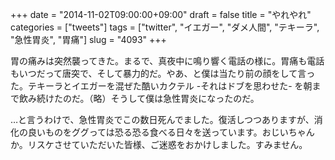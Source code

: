 +++
date = "2014-11-02T09:00:00+09:00"
draft = false
title = "やれやれ"
categories = ["tweets"]
tags = ["twitter", "イエガー", "ダメ人間", "テキーラ", "急性胃炎", "胃痛"]
slug = "4093"
+++

胃の痛みは突然襲ってきた。まるで、真夜中に鳴り響く電話の様に。胃痛も電話もいつだって唐突で、そして暴力的だ。やあ、と僕は当たり前の顔をして言った。テキーラとイエガーを混ぜた酷いカクテル -それはドブを思わせた- を朝まで飲み続けたのだ。（略）そうして僕は急性胃炎になったのだ。

…と言うわけで、急性胃炎でこの数日死んでました。復活しつつありますが、消化の良いものをググっては恐る恐る食べる日々を送っています。おじいちゃんか。リスケさせていただいた皆様、ご迷惑をおかけしました。すみません。
